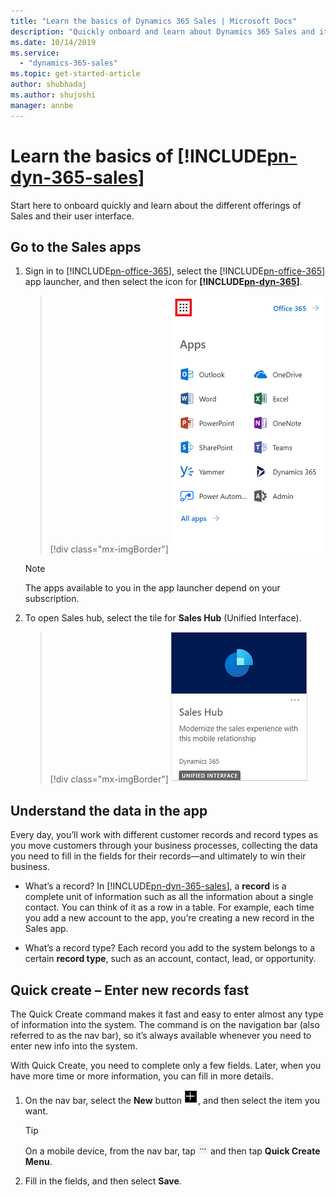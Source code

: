 ```yaml
---
title: "Learn the basics of Dynamics 365 Sales | Microsoft Docs"
description: "Quickly onboard and learn about Dynamics 365 Sales and its user interface."
ms.date: 10/14/2019
ms.service:
  - "dynamics-365-sales"
ms.topic: get-started-article
author: shubhadaj
ms.author: shujoshi
manager: annbe
---
```


# Learn the basics of [!INCLUDE[pn-dyn-365-sales](../includes/pn-dyn-365-sales.md)]

Start here to onboard quickly and learn about the different offerings of Sales and their user interface.

## Go to the Sales apps 

1. Sign in to [!INCLUDE[pn-office-365](../includes/pn-office-365.md)], select the [!INCLUDE[pn-office-365](../includes/pn-office-365.md)] app launcher, and then select the icon for **[!INCLUDE[pn-dyn-365](../includes/pn-dyn-365.md)]**.

   > [!div class="mx-imgBorder"]
   > ![Office 365 App Launcher pane](media/app-launcher-pane.png "Office 365 App Launcher pane")  

   > [!Note]
   > 
   > The apps available to you in the app launcher depend on your subscription.

2. To open Sales hub, select the tile for **Sales Hub** (Unified Interface).

   > [!div class="mx-imgBorder"]
   > ![Tile for Sales Hub](media/saleshub_tile_unified_interface.png "Tile for Sales Hub")

   
## Understand the data in the app

Every day, you’ll work with different customer records and record types as you move customers through your business processes, collecting the data you need to fill in the fields for their records—and ultimately to win their business.

- What’s a record? In [!INCLUDE[pn-dyn-365-sales](../includes/pn-dyn-365-sales.md)], a **record** is a complete unit of information such as all the information about a single contact. You can think of it as a row in a table. For example, each time you add a new account to the app, you’re creating a new record in the Sales app.

- What’s a record type? Each record you add to the system belongs to a certain **record type**, such as an account, contact, lead, or opportunity.

## Quick create – Enter new records fast

The Quick Create command makes it fast and easy to enter almost any type of information into the system. The command is on the navigation bar (also referred to as the nav bar), so it’s always available whenever you need to enter new info into the system.

With Quick Create, you need to complete only a few fields. Later, when you have more time or more information, you can fill in more details.

1. On the nav bar, select the **New** button ![Icon for Quick Create](media/quick-create-icon.png "Icon for Quick Create"), and then select the item you want.  

   > [!TIP]
   > On a mobile device, from the nav bar, tap ![Ellipsis icon](media/ellipsis.png "Ellipsis icon") and then tap **Quick Create Menu**.

2. Fill in the fields, and then select **Save**.
